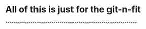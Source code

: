 # All of this is just for the git-n-fit
^^^^^^^^^^^^^^^^^^^^^^^^^^^^^^^^^^^^^^^^^^^^^^^^^^^^^^^^^^^^^^^
